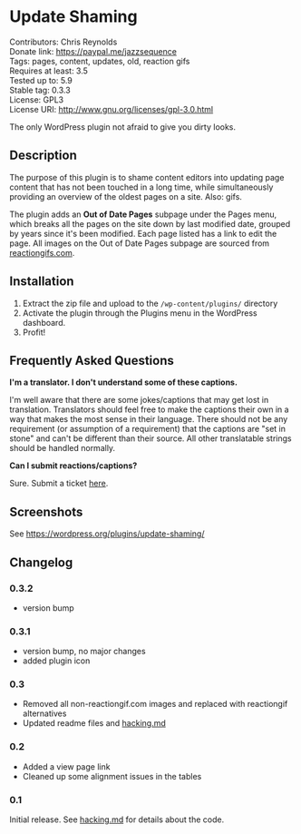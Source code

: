 # Update Shaming

Contributors: Chris Reynolds  
Donate link: https://paypal.me/jazzsequence  
Tags: pages, content, updates, old, reaction gifs  
Requires at least: 3.5  
Tested up to: 5.9  
Stable tag: 0.3.3  
License: GPL3  
License URI: http://www.gnu.org/licenses/gpl-3.0.html

The only WordPress plugin not afraid to give you dirty looks.

## Description

The purpose of this plugin is to shame content editors into updating page content that has not been touched in a long time, while simultaneously providing an overview of the oldest pages on a site. Also: gifs.

The plugin adds an **Out of Date Pages** subpage under the Pages menu, which breaks all the pages on the site down by last modified date, grouped by years since it's been modified. Each page listed has a link to edit the page. All images on the Out of Date Pages subpage are sourced from [reactiongifs.com](http://reactiongifs.com).

## Installation

1. Extract the zip file and upload to the `/wp-content/plugins/` directory
2. Activate the plugin through the Plugins menu in the WordPress dashboard.
3. Profit!

## Frequently Asked Questions

**I'm a translator. I don't understand some of these captions.**

I'm well aware that there are some jokes/captions that may get lost in translation. Translators should feel free to make the captions their own in a way that makes the most sense in their language. There should not be any requirement (or assumption of a requirement) that the captions are "set in stone" and can't be different than their source. All other translatable strings should be handled normally.

**Can I submit reactions/captions?**

Sure. Submit a ticket [here](https://github.com/jazzsequence/Update-Shaming/issues/new).


## Screenshots

See https://wordpress.org/plugins/update-shaming/

## Changelog

### 0.3.2
* version bump

### 0.3.1
* version bump, no major changes
* added plugin icon

### 0.3
* Removed all non-reactiongif.com images and replaced with reactiongif alternatives
* Updated readme files and [hacking.md](https://github.com/jazzsequence/Update-Shaming/blob/master/hacking.md)

### 0.2
* Added a view page link
* Cleaned up some alignment issues in the tables

### 0.1

Initial release. See [hacking.md](https://github.com/jazzsequence/Update-Shaming/blob/master/hacking.md) for details about the code.
